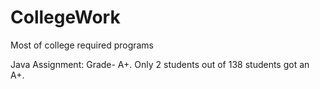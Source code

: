 # CollegeWork
Most of college required programs 

Java Assignment: Grade- A+. Only 2 students out of 138 students got an A+.
